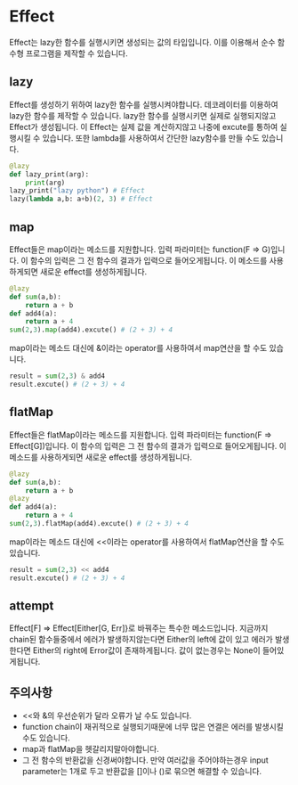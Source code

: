 # Effect

Effect는 lazy한 함수를 실행시키면 생성되는 값의 타입입니다. 이를 이용해서 순수 함수형 프로그램을 제작할 수 있습니다.

## lazy

Effect를 생성하기 위하여 lazy한 함수를 실행시켜야합니다. 데코레이터를 이용하여 lazy한 함수를 제작할 수 있습니다. lazy한 함수를 실행시키면 실제로 실행되지않고 Effect가 생성됩니다. 이 Effect는 실제 값을 계산하지않고 나중에 excute를 통하여 실행시킬 수 있습니다. 또한 lambda를 사용하여서 간단한 lazy함수를 만들 수도 있습니다.

```python
@lazy
def lazy_print(arg):
    print(arg)
lazy_print("lazy python") # Effect
lazy(lambda a,b: a+b)(2, 3) # Effect
```

## map

Effect들은 map이라는 메소드를 지원합니다. 입력 파라미터는 function(F => G)입니다. 이 함수의 입력은 그 전 함수의 결과가 입력으로 들어오게됩니다. 이 메소드를 사용하게되면 새로운 effect를 생성하게됩니다.

```python
@lazy
def sum(a,b):
    return a + b
def add4(a):
    return a + 4
sum(2,3).map(add4).excute() # (2 + 3) + 4
```

map이라는 메소드 대신에 &이라는 operator를 사용하여서 map연산을 할 수도 있습니다.

```python
result = sum(2,3) & add4
result.excute() # (2 + 3) + 4
```

## flatMap

Effect들은 flatMap이라는 메소드를 지원합니다. 입력 파라미터는 function(F => Effect[G])입니다. 이 함수의 입력은 그 전 함수의 결과가 입력으로 들어오게됩니다. 이 메소드를 사용하게되면 새로운 effect를 생성하게됩니다.

```python
@lazy
def sum(a,b):
    return a + b
@lazy
def add4(a):
    return a + 4
sum(2,3).flatMap(add4).excute() # (2 + 3) + 4
```

map이라는 메소드 대신에 <<이라는 operator를 사용하여서 flatMap연산을 할 수도 있습니다.

```python
result = sum(2,3) << add4
result.excute() # (2 + 3) + 4
```

## attempt

Effect[F] => Effect[Either[G, Err]}로 바꿔주는 특수한 메소드입니다. 지금까지 chain된 함수들중에서 에러가 발생하지않는다면 Either의 left에 값이 있고 에러가 발생한다면 Either의 right에 Error값이 존재하게됩니다. 값이 없는경우는 None이 들어있게됩니다.

## 주의사항

- <<와 &의 우선순위가 달라 오류가 날 수도 있습니다.
- function chain이 재귀적으로 실행되기때문에 너무 많은 연결은 에러를 발생시킬 수도 있습니다.
- map과 flatMap을 헷갈리지말아야합니다.
- 그 전 함수의 반환값을 신경써야합니다. 만약 여러값을 주어야하는경우 input parameter는 1개로 두고 반환값을 []이나 ()로 묶으면 해결할 수 있습니다.